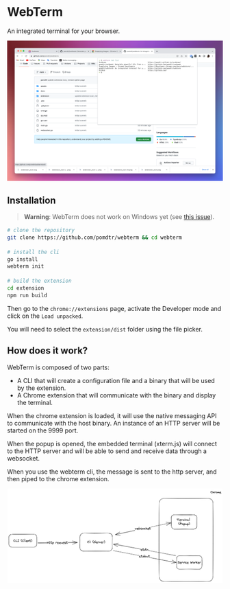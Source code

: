 # WebTerm

An integrated terminal for your browser.

![screenshot](./static/screenshot.png)

## Installation

> **Warning**: WebTerm does not work on Windows yet (see [this issue](https://github.com/creack/pty/issues/161)).

```bash
# clone the repository
git clone https://github.com/pomdtr/webterm && cd webterm

# install the cli
go install
webterm init

# build the extension
cd extension
npm run build
```

Then go to the `chrome://extensions` page, activate the Developer mode and click on the `Load unpacked`.

You will need to select the `extension/dist` folder using the file picker.

## How does it work?

WebTerm is composed of two parts:

- A CLI that will create a configuration file and a binary that will be used by the extension.
- A Chrome extension that will communicate with the binary and display the terminal.

When the chrome extension is loaded, it will use the native messaging API to communicate with the host binary.
An instance of an HTTP server will be started on the 9999 port.

When the popup is opened, the embedded terminal (xterm.js) will connect to the HTTP server and will be able to send and receive data through a websocket.

When you use the webterm cli, the message is sent to the http server, and then piped to the chrome extension.

![webterm architecture](./static/architecture.excalidraw.png)
